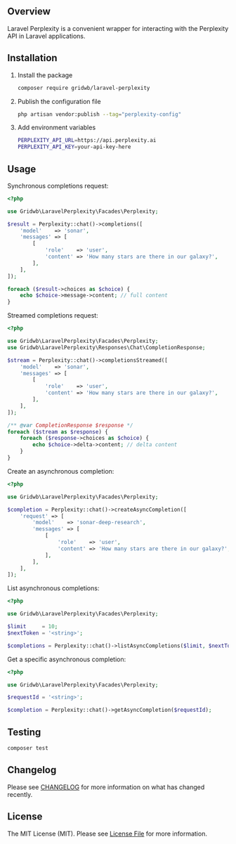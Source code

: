 ## Overview

Laravel Perplexity is a convenient wrapper for interacting with the Perplexity API in Laravel applications.

## Installation

1. Install the package
    ```bash
    composer require gridwb/laravel-perplexity
    ```

2. Publish the configuration file
    ```bash
    php artisan vendor:publish --tag="perplexity-config"
    ```

3. Add environment variables
    ```bash
    PERPLEXITY_API_URL=https://api.perplexity.ai
    PERPLEXITY_API_KEY=your-api-key-here
    ```

## Usage

Synchronous completions request:

```php
<?php

use Gridwb\LaravelPerplexity\Facades\Perplexity;

$result = Perplexity::chat()->completions([
    'model'    => 'sonar',
    'messages' => [
        [
            'role'    => 'user',
            'content' => 'How many stars are there in our galaxy?',
        ],
    ],
]);

foreach ($result->choices as $choice) {
    echo $choice->message->content; // full content
}
```

Streamed completions request:

```php
<?php

use Gridwb\LaravelPerplexity\Facades\Perplexity;
use Gridwb\LaravelPerplexity\Responses\Chat\CompletionResponse;

$stream = Perplexity::chat()->completionsStreamed([
    'model'    => 'sonar',
    'messages' => [
        [
            'role'    => 'user',
            'content' => 'How many stars are there in our galaxy?',
        ],
    ],
]);

/** @var CompletionResponse $response */
foreach ($stream as $response) {
    foreach ($response->choices as $choice) {
        echo $choice->delta->content; // delta content
    }
}
```

Create an asynchronous completion:

```php
<?php

use Gridwb\LaravelPerplexity\Facades\Perplexity;

$completion = Perplexity::chat()->createAsyncCompletion([
    'request' => [
        'model'    => 'sonar-deep-research',
        'messages' => [
            [
                'role'    => 'user',
                'content' => 'How many stars are there in our galaxy?',
            ],
        ],
    ],
]);
```

List asynchronous completions:

```php
<?php

use Gridwb\LaravelPerplexity\Facades\Perplexity;

$limit     = 10;
$nextToken = '<string>';

$completions = Perplexity::chat()->listAsyncCompletions($limit, $nextToken);
```

Get a specific asynchronous completion:

```php
<?php

use Gridwb\LaravelPerplexity\Facades\Perplexity;

$requestId = '<string>';

$completion = Perplexity::chat()->getAsyncCompletion($requestId);
```

## Testing

```bash
composer test
```

## Changelog

Please see [CHANGELOG](CHANGELOG.md) for more information on what has changed recently.

## License

The MIT License (MIT). Please see [License File](LICENSE.md) for more information.
